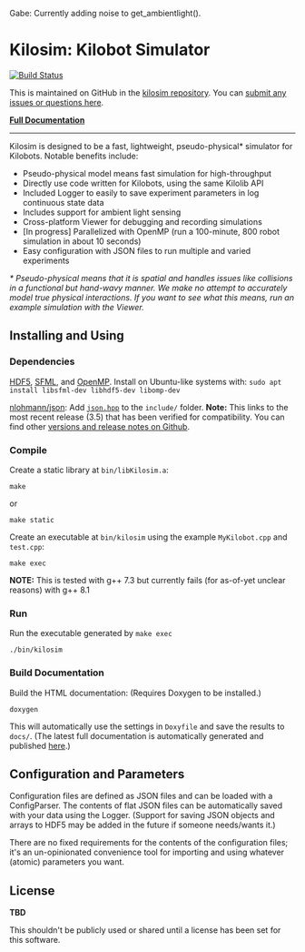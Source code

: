 Gabe: Currently adding noise to get\_ambientlight().

# Kilosim: Kilobot Simulator

[![Build Status](https://travis-ci.com/jtebert/kilosim.svg?token=s6ZVW1bvfNjgbZQh2x9M&branch=master)](https://travis-ci.com/jtebert/kilosim)

This is maintained on GitHub in the [kilosim repository](https://github.com/jtebert/kilosim). You can [submit any issues or questions here](https://github.com/jtebert/kilosim/issues).

[__Full Documentation__](https://jtebert.github.io/kilosim/index.html)

---

Kilosim is designed to be a fast, lightweight, pseudo-physical* simulator for Kilobots. Notable benefits include:

- Pseudo-physical model means fast simulation for high-throughput
- Directly use code written for Kilobots, using the same Kilolib API
- Included Logger to easily to save experiment parameters in log continuous state data
- Includes support for ambient light sensing
- Cross-platform Viewer for debugging and recording simulations
- [In progress] Parallelized with OpenMP (run a 100-minute, 800 robot simulation in about 10 seconds)
- Easy configuration with JSON files to run multiple and varied experiments

*\* Pseudo-physical means that it is spatial and handles issues like collisions in a functional but hand-wavy manner. We make no attempt to accurately model true physical interactions. If you want to see what this means, run an example simulation with the Viewer.*

## Installing and Using

### Dependencies

[HDF5](https://portal.hdfgroup.org/display/HDF5/HDF5), [SFML](https://www.sfml-dev.org/index.php), and [OpenMP](https://www.openmp.org/). Install on Ubuntu-like systems with: `sudo apt install libsfml-dev libhdf5-dev libomp-dev`

[nlohmann/json](https://github.com/nlohmann/json): Add [`json.hpp`](https://github.com/nlohmann/json/releases/download/v3.5.0/json.hpp) to the `include/` folder. **Note:** This links to the most recent release (3.5) that has been verified for compatibility. You can find other [versions and release notes on Github](https://github.com/nlohmann/json/releases).

### Compile

Create a static library at `bin/libKilosim.a`:

    make
or

    make static

Create an executable at `bin/kilosim` using the example `MyKilobot.cpp` and `test.cpp`:

    make exec

**NOTE:** This is tested with g++ 7.3 but currently fails (for as-of-yet unclear reasons) with g++ 8.1

### Run

Run the executable generated by `make exec`

    ./bin/kilosim

### Build Documentation

Build the HTML documentation: (Requires Doxygen to be installed.)

    doxygen

This will automatically use the settings in `Doxyfile` and save the results to `docs/`. (The latest full documentation is automatically generated and published [here](https://jtebert.github.io/kilosim/index.html).)

## Configuration and Parameters

Configuration files are defined as JSON files and can be loaded with a ConfigParser. The contents of flat JSON files can be automatically saved with your data using the Logger. (Support for saving JSON objects and arrays to HDF5 may be added in the future if someone needs/wants it.)

There are no fixed requirements for the contents of the configuration files; it's an un-opinionated convenience tool for importing and using whatever (atomic) parameters you want.

## License

**TBD**

This shouldn't be publicly used or shared until a license has been set for this software.
